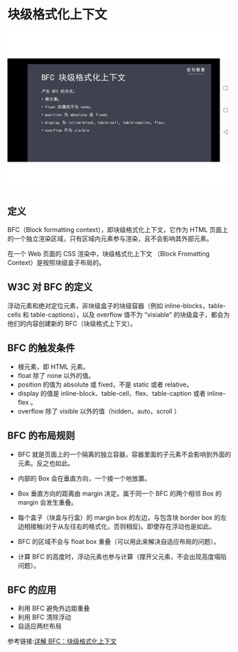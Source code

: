 # 块级格式化上下文

![pSvIqHI.md.png](../images/bfc.jpg)

## 定义

BFC（Block formatting context），即块级格式化上下文，它作为 HTML 页面上的一个独立渲染区域，只有区域内元素参与渲染，且不会影响其外部元素。

在一个 Web 页面的 CSS 渲染中，块级格式化上下文 （Block Fromatting Context）是按照块级盒子布局的。

## W3C 对 BFC 的定义

浮动元素和绝对定位元素，非块级盒子的块级容器（例如 inline-blocks，table-cells 和 table-captions），以及 overflow 值不为 “visiable” 的块级盒子，都会为他们的内容创建新的 BFC（块级格式上下文）。

## BFC 的触发条件

- 根元素，即 HTML 元素。
- float 除了 none 以外的值。
- position 的值为 absolute 或 fixed，不是 static 或者 relative。
- display 的值是 inline-block、table-cell、flex、table-caption 或者 inline-flex 。
- overflow 除了 visible 以外的值（hidden，auto，scroll ）

## BFC 的布局规则

- BFC 就是页面上的一个隔离的独立容器，容器里面的子元素不会影响到外面的元素。反之也如此。

- 内部的 Box 会在垂直方向，一个接一个地放置。

- Box 垂直方向的距离由 margin 决定。属于同一个 BFC 的两个相邻 Box 的 margin 会发生重叠。

- 每个盒子（块盒与行盒）的 margin box 的左边，与包含块 border box 的左边相接触(对于从左往右的格式化，否则相反)。即使存在浮动也是如此。

- BFC 的区域不会与 float box 重叠（可以用此来解决自适应布局的问题）。

- 计算 BFC 的高度时，浮动元素也参与计算（撑开父元素，不会出现高度塌陷问题）。

## BFC 的应用

- 利用 BFC 避免外边距重叠
- 利用 BFC 清除浮动
- 自适应两栏布局

参考链接:[详解 BFC：块级格式化上下文](https://blog.csdn.net/icemwj/article/details/120625370)
